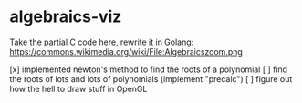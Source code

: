 # algebraics-viz

Take the partial C code here, rewrite it in Golang: https://commons.wikimedia.org/wiki/File:Algebraicszoom.png

[x] implemented newton's method to find the roots of a polynomial
[ ] find the roots of lots and lots of polynomials (implement "precalc")
[ ] figure out how the hell to draw stuff in OpenGL
